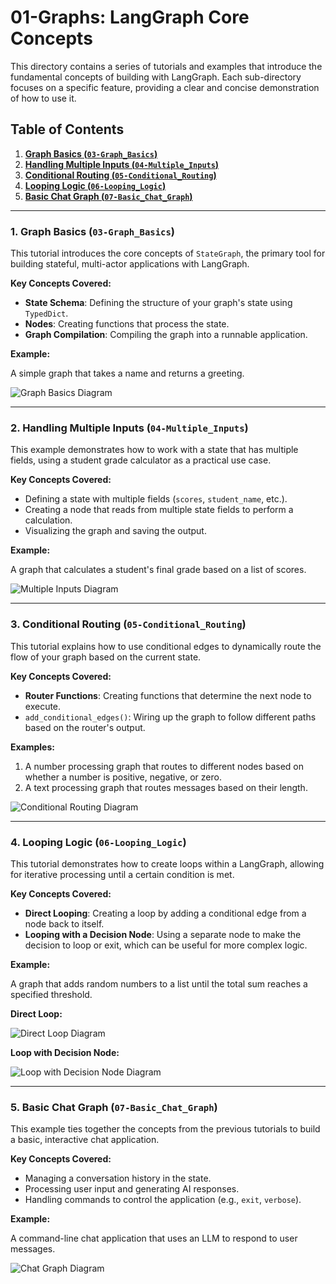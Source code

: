 # 01-Graphs: LangGraph Core Concepts

This directory contains a series of tutorials and examples that introduce the fundamental concepts of building with LangGraph. Each sub-directory focuses on a specific feature, providing a clear and concise demonstration of how to use it.

## Table of Contents

1.  [**Graph Basics (`03-Graph_Basics`)**](#1-graph-basics-03-graph_basics)
2.  [**Handling Multiple Inputs (`04-Multiple_Inputs`)**](#2-handling-multiple-inputs-04-multiple_inputs)
3.  [**Conditional Routing (`05-Conditional_Routing`)**](#3-conditional-routing-05-conditional_routing)
4.  [**Looping Logic (`06-Looping_Logic`)**](#4-looping-logic-06-looping_logic)
5.  [**Basic Chat Graph (`07-Basic_Chat_Graph`)**](#5-basic-chat-graph-07-basic_chat_graph)

---

### 1. Graph Basics (`03-Graph_Basics`)

This tutorial introduces the core concepts of `StateGraph`, the primary tool for building stateful, multi-actor applications with LangGraph.

**Key Concepts Covered:**

-   **State Schema**: Defining the structure of your graph's state using `TypedDict`.
-   **Nodes**: Creating functions that process the state.
-   **Graph Compilation**: Compiling the graph into a runnable application.

**Example:**

A simple graph that takes a name and returns a greeting.

![Graph Basics Diagram](03-Graph_Basics/output/03-Graph_Basics.png)

---

### 2. Handling Multiple Inputs (`04-Multiple_Inputs`)

This example demonstrates how to work with a state that has multiple fields, using a student grade calculator as a practical use case.

**Key Concepts Covered:**

-   Defining a state with multiple fields (`scores`, `student_name`, etc.).
-   Creating a node that reads from multiple state fields to perform a calculation.
-   Visualizing the graph and saving the output.

**Example:**

A graph that calculates a student's final grade based on a list of scores.

![Multiple Inputs Diagram](04-Multiple_Inputs/output/04-Multiple_Inputs.png)

---

### 3. Conditional Routing (`05-Conditional_Routing`)

This tutorial explains how to use conditional edges to dynamically route the flow of your graph based on the current state.

**Key Concepts Covered:**

-   **Router Functions**: Creating functions that determine the next node to execute.
-   `add_conditional_edges()`: Wiring up the graph to follow different paths based on the router's output.

**Examples:**

1.  A number processing graph that routes to different nodes based on whether a number is positive, negative, or zero.
2.  A text processing graph that routes messages based on their length.

![Conditional Routing Diagram](05-Conditional_Routing/output/05-Conditional_Routing.png)

---

### 4. Looping Logic (`06-Looping_Logic`)

This tutorial demonstrates how to create loops within a LangGraph, allowing for iterative processing until a certain condition is met.

**Key Concepts Covered:**

-   **Direct Looping**: Creating a loop by adding a conditional edge from a node back to itself.
-   **Looping with a Decision Node**: Using a separate node to make the decision to loop or exit, which can be useful for more complex logic.

**Example:**

A graph that adds random numbers to a list until the total sum reaches a specified threshold.

**Direct Loop:**

![Direct Loop Diagram](06-Looping_Logic/output/06.1-Looping_Logic.png)

**Loop with Decision Node:**

![Loop with Decision Node Diagram](06-Looping_Logic/output/06.2-Looping_Logic.png)

---

### 5. Basic Chat Graph (`07-Basic_Chat_Graph`)

This example ties together the concepts from the previous tutorials to build a basic, interactive chat application.

**Key Concepts Covered:**

-   Managing a conversation history in the state.
-   Processing user input and generating AI responses.
-   Handling commands to control the application (e.g., `exit`, `verbose`).

**Example:**

A command-line chat application that uses an LLM to respond to user messages.

![Chat Graph Diagram](07-Basic_Chat_Graph/chat_graph.png)
